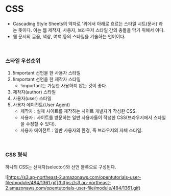 # CSS
- Cascading Style Sheets의 약자로 '위에서 아래로 흐르는 스타일 시트(문서)'라는 뜻이다. 이는 웹 제작자, 사용자, 브라우저 스타일 간의 충돌을 막기 위해서 이다.
- 웹 문서의 글꼴, 색상, 여백 등의 스타일을 기술하는 언어이다.

<br>

### 스타일 우선순위

1. !important 선언을 한 사용자 스타일
2. !important 선언을 한 제작자 스타일
    - !important는 가능한 사용하지 않는 것이 좋다.
3. 제작자(author) 스타일
4. 사용자(user) 스타일
5. 사용자 에이전트(User Agent)
    - 제작자 : 실제 사이트를 제작하는 사이트 개발자가 작성한 CSS.
    - 사용자 : 사이트를 방문하는 일반 사용자들이 작성한 CSS(브라우저에서 스타일을 수정할 수 있다).
    - 사용자 에이전트 : 일반 사용자의 환경, 즉 브라우저의 자체 스타일.

<br>

### CSS 형식

하나의 CSS는 선택자(selector)와 선언 블록으로 구성된다.

![https://s3.ap-northeast-2.amazonaws.com/opentutorials-user-file/module/484/1361.gif](https://s3.ap-northeast-2.amazonaws.com/opentutorials-user-file/module/484/1361.gif)